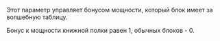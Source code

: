 Этот параметр управляет бонусом мощности, который блок имеет за волшебную таблицу. 

Бонус к мощности книжной полки равен 1, обычных блоков - 0.